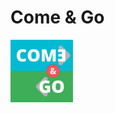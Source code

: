 # Come & Go

<img src="https://github.com/peerdavid/ComeAndGo/blob/master/documentation/logo.jpg" width="100"/>
